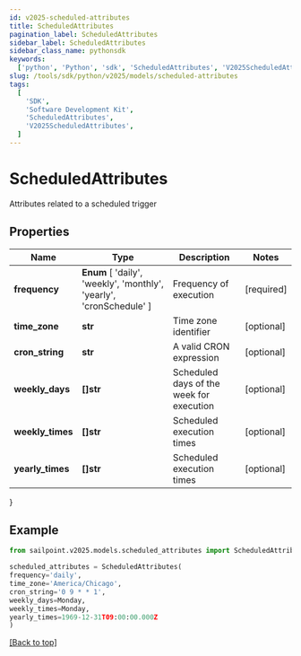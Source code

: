 ```yaml
---
id: v2025-scheduled-attributes
title: ScheduledAttributes
pagination_label: ScheduledAttributes
sidebar_label: ScheduledAttributes
sidebar_class_name: pythonsdk
keywords:
  ['python', 'Python', 'sdk', 'ScheduledAttributes', 'V2025ScheduledAttributes']
slug: /tools/sdk/python/v2025/models/scheduled-attributes
tags:
  [
    'SDK',
    'Software Development Kit',
    'ScheduledAttributes',
    'V2025ScheduledAttributes',
  ]
---
```


# ScheduledAttributes

Attributes related to a scheduled trigger

## Properties

| Name | Type | Description | Notes |
| --- | --- | --- | --- |
| **frequency** | **Enum** [ 'daily', 'weekly', 'monthly', 'yearly', 'cronSchedule' ] | Frequency of execution | [required] |
| **time_zone** | **str** | Time zone identifier | [optional] |
| **cron_string** | **str** | A valid CRON expression | [optional] |
| **weekly_days** | **[]str** | Scheduled days of the week for execution | [optional] |
| **weekly_times** | **[]str** | Scheduled execution times | [optional] |
| **yearly_times** | **[]str** | Scheduled execution times | [optional] |

}

## Example

```python
from sailpoint.v2025.models.scheduled_attributes import ScheduledAttributes

scheduled_attributes = ScheduledAttributes(
frequency='daily',
time_zone='America/Chicago',
cron_string='0 9 * * 1',
weekly_days=Monday,
weekly_times=Monday,
yearly_times=1969-12-31T09:00:00.000Z
)

```

[[Back to top]](#)
